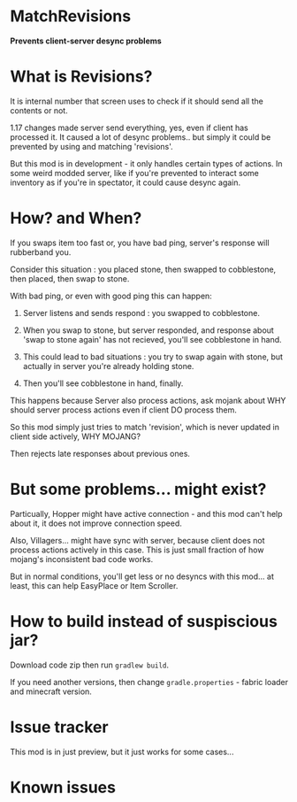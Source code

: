 # MatchRevisions
**Prevents client-server desync problems**

# What is Revisions?

It is internal number that screen uses to check if it should send all the contents or not.

1.17 changes made server send everything, yes, even if client has processed it. It caused a lot of desync problems.. but simply it could be prevented by using and matching 'revisions'.

But this mod is in development - it only handles certain types of actions. In some weird modded server, like if you're prevented to interact some inventory as if you're in spectator, it could cause desync again.


# How? and When?
If you swaps item too fast or, you have bad ping, server's response will rubberband you.

Consider this situation : you placed stone, then swapped to cobblestone, then placed, then swap to stone.

With bad ping, or even with good ping this can happen:

1. Server listens and sends respond : you swapped to cobblestone.

2. When you swap to stone, but server responded, and response about 'swap to stone again' has not recieved, you'll see cobblestone in hand.

3. This could lead to bad situations : you try to swap again with stone, but actually in server you're already holding stone.

4. Then you'll see cobblestone in hand, finally.

This happens because Server also process actions, ask mojank about WHY should server process actions even if client DO process them.

So this mod simply just tries to match 'revision', which is never updated in client side actively, WHY MOJANG?

Then rejects late responses about previous ones.


# But some problems... might exist?

Particually, Hopper might have active connection - and this mod can't help about it, it does not improve connection speed.

Also, Villagers... might have sync with server, because client does not process actions actively in this case. This is just small fraction of how mojang's inconsistent bad code works.

But in normal conditions, you'll get less or no desyncs with this mod... at least, this can help EasyPlace or Item Scroller.

# How to build instead of suspiscious jar?

Download code zip then run `gradlew build`.

If you need another versions, then change `gradle.properties` - fabric loader and minecraft version.

# Issue tracker

This mod is in just preview, but it just works for some cases... 

# Known issues


